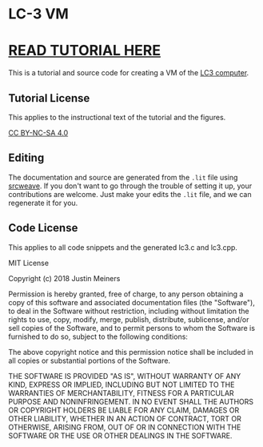 # LC-3 VM

# [READ TUTORIAL HERE](https://justinmeiners.github.io/lc3-vm/)

This is a tutorial and source code for creating a VM of the [LC3 computer](https://en.wikipedia.org/wiki/Little_Computer_3). 

## Tutorial License

This applies to the instructional text of the tutorial and the figures.

[CC BY-NC-SA 4.0](http://creativecommons.org/licenses/by-nc-sa/4.0/)

## Editing

The documentation and source are generated from the `.lit` file using [srcweave](https://github.com/justinmeiners/srcweave).
If you don't want to go through the trouble of setting it up, your contributions are welcome.
Just make your edits the `.lit` file, and we can regenerate it for you.

## Code License

This applies to all code snippets and the generated lc3.c and lc3.cpp.

MIT License

Copyright (c) 2018 Justin Meiners

Permission is hereby granted, free of charge, to any person obtaining a copy of this software and associated documentation files (the "Software"), to deal in the Software without restriction, including without limitation the rights to use, copy, modify, merge, publish, distribute, sublicense, and/or sell copies of the Software, and to permit persons to whom the Software is furnished to do so, subject to the following conditions:

The above copyright notice and this permission notice shall be included in all copies or substantial portions of the Software.

THE SOFTWARE IS PROVIDED "AS IS", WITHOUT WARRANTY OF ANY KIND, EXPRESS OR IMPLIED, INCLUDING BUT NOT LIMITED TO THE WARRANTIES OF MERCHANTABILITY, FITNESS FOR A PARTICULAR PURPOSE AND NONINFRINGEMENT. IN NO EVENT SHALL THE AUTHORS OR COPYRIGHT HOLDERS BE LIABLE FOR ANY CLAIM, DAMAGES OR OTHER LIABILITY, WHETHER IN AN ACTION OF CONTRACT, TORT OR OTHERWISE, ARISING FROM, OUT OF OR IN CONNECTION WITH THE SOFTWARE OR THE USE OR OTHER DEALINGS IN THE SOFTWARE.


